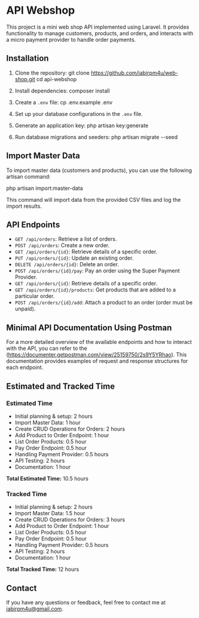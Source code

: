 # API Webshop

This project is a mini web shop API implemented using Laravel. It provides functionality to manage customers, products, and orders, and interacts with a micro payment provider to handle order payments.

## Installation

1. Clone the repository:
git clone https://github.com/jabirpm4u/web-shop.git
cd api-webshop


2. Install dependencies:
composer install


3. Create a `.env` file:
cp .env.example .env


4. Set up your database configurations in the `.env` file.

5. Generate an application key:
php artisan key:generate


6. Run database migrations and seeders:
php artisan migrate --seed


## Import Master Data

To import master data (customers and products), you can use the following artisan command:

php artisan import:master-data

This command will import data from the provided CSV files and log the import results.

## API Endpoints

- `GET /api/orders`: Retrieve a list of orders.
- `POST /api/orders`: Create a new order.
- `GET /api/orders/{id}`: Retrieve details of a specific order.
- `PUT /api/orders/{id}`: Update an existing order.
- `DELETE /api/orders/{id}`: Delete an order.
- `POST /api/orders/{id}/pay`: Pay an order using the Super Payment Provider.
- `GET /api/orders/{id}`: Retrieve details of a specific order.
- `GET /api/orders/{id}/products`: Get products that are added to a particular order.
- `POST /api/orders/{id}/add`: Attach a product to an order (order must be unpaid).

## Minimal API Documentation Using Postman

For a more detailed overview of the available endpoints and how to interact with the API, you can refer to the 
(https://documenter.getpostman.com/view/25159750/2s9Y5YRhao). This documentation provides examples of request and response structures for each endpoint.

## Estimated and Tracked Time

### Estimated Time

- Initial planning & setup: 2 hours
- Import Master Data: 1 hour
- Create CRUD Operations for Orders: 2 hours
- Add Product to Order Endpoint: 1 hour
- List Order Products: 0.5 hour
- Pay Order Endpoint: 0.5 hour
- Handling Payment Provider: 0.5 hours
- API Testing: 2 hours
- Documentation: 1 hour

**Total Estimated Time:** 10.5 hours

### Tracked Time

- Initial planning & setup: 2 hours
- Import Master Data: 1.5 hour
- Create CRUD Operations for Orders: 3 hours
- Add Product to Order Endpoint: 1 hour
- List Order Products: 0.5 hour
- Pay Order Endpoint: 0.5 hour
- Handling Payment Provider: 0.5 hours
- API Testing: 2 hours
- Documentation: 1 hour

**Total Tracked Time:** 12 hours

## Contact

If you have any questions or feedback, feel free to contact me at jabirpm4u@gmail.com.


